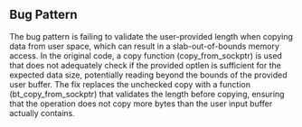 ## Bug Pattern

The bug pattern is failing to validate the user-provided length when copying data from user space, which can result in a slab-out-of-bounds memory access. In the original code, a copy function (copy_from_sockptr) is used that does not adequately check if the provided optlen is sufficient for the expected data size, potentially reading beyond the bounds of the provided user buffer. The fix replaces the unchecked copy with a function (bt_copy_from_sockptr) that validates the length before copying, ensuring that the operation does not copy more bytes than the user input buffer actually contains.